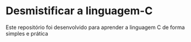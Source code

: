 # Desmistificar a linguagem-C
Este repositório foi desenvolvido para aprender a linguagem C de forma simples e prática
